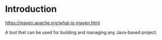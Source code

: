 # Introduction
https://maven.apache.org/what-is-maven.html

A tool that can be used for building and managing any Java-based project.

